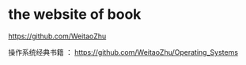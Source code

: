 # the website of  book

https://github.com/WeitaoZhu


操作系统经典书籍  ： https://github.com/WeitaoZhu/Operating_Systems
